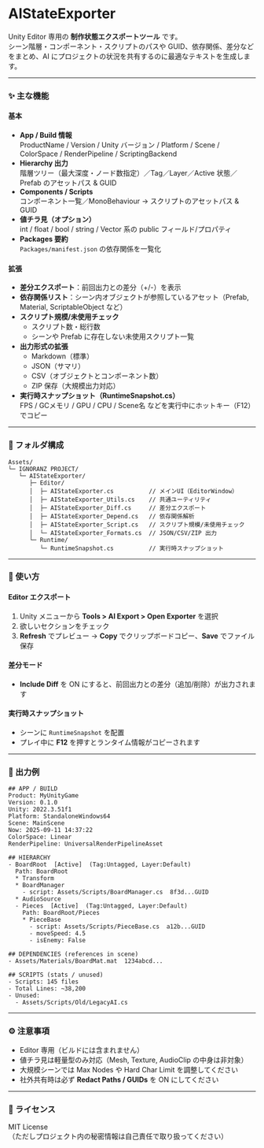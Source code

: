 # AIStateExporter

Unity Editor 専用の **制作状態エクスポートツール** です。  
シーン階層・コンポーネント・スクリプトのパスや GUID、依存関係、差分などをまとめ、AI にプロジェクトの状況を共有するのに最適なテキストを生成します。

---

### ✨ 主な機能

#### 基本
- **App / Build 情報**  
  ProductName / Version / Unity バージョン / Platform / Scene / ColorSpace / RenderPipeline / ScriptingBackend
- **Hierarchy 出力**  
  階層ツリー（最大深度・ノード数指定）／Tag／Layer／Active 状態／Prefab のアセットパス & GUID
- **Components / Scripts**  
  コンポーネント一覧／MonoBehaviour → スクリプトのアセットパス & GUID
- **値チラ見（オプション）**  
  int / float / bool / string / Vector 系の public フィールド/プロパティ
- **Packages 要約**  
  `Packages/manifest.json` の依存関係を一覧化

#### 拡張
- **差分エクスポート**：前回出力との差分（+/-）を表示  
- **依存関係リスト**：シーン内オブジェクトが参照しているアセット（Prefab, Material, ScriptableObject など）  
- **スクリプト規模/未使用チェック**  
  - スクリプト数・総行数  
  - シーンや Prefab に存在しない未使用スクリプト一覧  
- **出力形式の拡張**  
  - Markdown（標準）  
  - JSON（サマリ）  
  - CSV（オブジェクトとコンポーネント数）  
  - ZIP 保存（大規模出力対応）  
- **実行時スナップショット（RuntimeSnapshot.cs）**  
  FPS / GCメモリ / GPU / CPU / Scene名 などを実行中にホットキー（F12）でコピー  

---

### 📂 フォルダ構成

```plaintext
Assets/
└─ IGNORANZ PROJECT/
   └─ AIStateExporter/
      ├─ Editor/
      │  ├─ AIStateExporter.cs          // メインUI（EditorWindow）
      │  ├─ AIStateExporter_Utils.cs    // 共通ユーティリティ
      │  ├─ AIStateExporter_Diff.cs     // 差分エクスポート
      │  ├─ AIStateExporter_Depend.cs   // 依存関係解析
      │  ├─ AIStateExporter_Script.cs   // スクリプト規模/未使用チェック
      │  └─ AIStateExporter_Formats.cs  // JSON/CSV/ZIP 出力
      └─ Runtime/
         └─ RuntimeSnapshot.cs          // 実行時スナップショット
```

---

### 🚀 使い方

#### Editor エクスポート
1. Unity メニューから **Tools > AI Export > Open Exporter** を選択  
2. 欲しいセクションをチェック  
3. **Refresh** でプレビュー → **Copy** でクリップボードコピー、**Save** でファイル保存  

#### 差分モード
- **Include Diff** を ON にすると、前回出力との差分（追加/削除）が出力されます  

#### 実行時スナップショット
- シーンに `RuntimeSnapshot` を配置  
- プレイ中に **F12** を押すとランタイム情報がコピーされます  

---

### 📝 出力例

```plaintext
## APP / BUILD
Product: MyUnityGame
Version: 0.1.0
Unity: 2022.3.51f1
Platform: StandaloneWindows64
Scene: MainScene
Now: 2025-09-11 14:37:22
ColorSpace: Linear
RenderPipeline: UniversalRenderPipelineAsset

## HIERARCHY
- BoardRoot  [Active]  (Tag:Untagged, Layer:Default)
  Path: BoardRoot
  * Transform
  * BoardManager
    - script: Assets/Scripts/BoardManager.cs  8f3d...GUID
  * AudioSource
  - Pieces  [Active]  (Tag:Untagged, Layer:Default)
    Path: BoardRoot/Pieces
    * PieceBase
      - script: Assets/Scripts/PieceBase.cs  a12b...GUID
      - moveSpeed: 4.5
      - isEnemy: False

## DEPENDENCIES (references in scene)
- Assets/Materials/BoardMat.mat  1234abcd...

## SCRIPTS (stats / unused)
- Scripts: 145 files
- Total Lines: ~38,200
- Unused:
  - Assets/Scripts/Old/LegacyAI.cs
```

---

### ⚙️ 注意事項
- Editor 専用（ビルドには含まれません）  
- 値チラ見は軽量型のみ対応（Mesh, Texture, AudioClip の中身は非対象）  
- 大規模シーンでは Max Nodes や Hard Char Limit を調整してください  
- 社外共有時は必ず **Redact Paths / GUIDs** を ON にしてください  

---

### 📜 ライセンス

MIT License  
（ただしプロジェクト内の秘密情報は自己責任で取り扱ってください）
